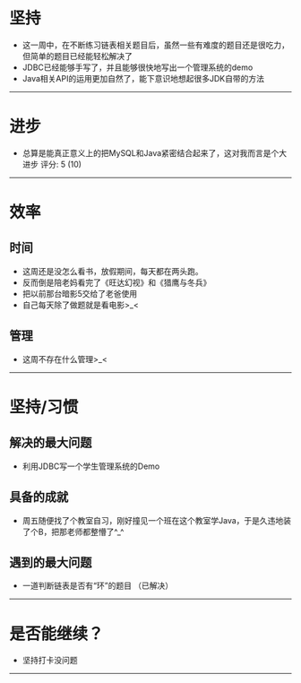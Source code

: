 # 坚持

- 这一周中，在不断练习链表相关题目后，虽然一些有难度的题目还是很吃力，但简单的题目已经能轻松解决了
- JDBC已经能够手写了，并且能够很快地写出一个管理系统的demo
- Java相关API的运用更加自然了，能下意识地想起很多JDK自带的方法
****

# 进步

- 总算是能真正意义上的把MySQL和Java紧密结合起来了，这对我而言是个大进步
评分: 5 (10)

****


# 效率

## 时间

- 这周还是没怎么看书，放假期间，每天都在两头跑。
- 反而倒是陪老妈看完了《旺达幻视》和《猎鹰与冬兵》
- 把以前那台暗影5交给了老爸使用
- 自己每天除了做题就是看电影>_<


## 管理

- 这周不存在什么管理>_<

****




# 坚持/习惯

## 解决的最大问题
- 利用JDBC写一个学生管理系统的Demo

## 具备的成就
- 周五随便找了个教室自习，刚好撞见一个班在这个教室学Java，于是久违地装了个B，把那老师都整懵了^_^


## 遇到的最大问题
- 一道判断链表是否有“环”的题目
（已解决）


****



# 是否能继续？
- 坚持打卡没问题

****


